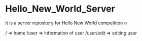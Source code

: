 # Hello_New_World_Server

It is a server repository for Hello New World competition 🔥

/ => home
/user => information of user
/user/edit => editing user
